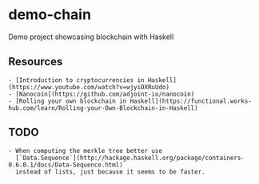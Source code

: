 # demo-chain

Demo project showcasing blockchain with Haskell

## Resources

    - [Introduction to cryptocurrencies in Haskell](https://www.youtube.com/watch?v=wjyiOXRuUdo)
    - [Nanocoin](https://github.com/adjoint-io/nanocoin)
    - [Rolling your own blockchain in Haskell](https://functional.works-hub.com/learn/Rolling-your-Own-Blockchain-in-Haskell)


## TODO

    - When computing the merkle tree better use
      [`Data.Sequence`](http://hackage.haskell.org/package/containers-0.6.0.1/docs/Data-Sequence.html)
      instead of lists, just because it seems to be faster.
